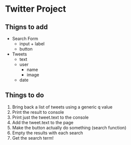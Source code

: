 # Twitter Project

## Thigns to add
- Search Form
  - input + label
  - button
- Tweets
  - text
  - user
    - name
    - image
  - date

## Things to do
1. Bring back a list of tweets using a generic q value
2. Print the result to console
3. Print just the tweet.text to the console
4. Add the tweet.text to the page
5. Make the button actually do something (search function)
6. Empty the results with each search
7. Get the search term!
